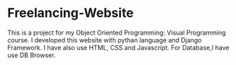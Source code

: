 # Freelancing-Website

This is a project for my Object Oriented Programming: Visual Programming course. I developed this website with pythan language and Django Framework. I have also use HTML, CSS and Javascript. For Database,I have use DB Browser.
